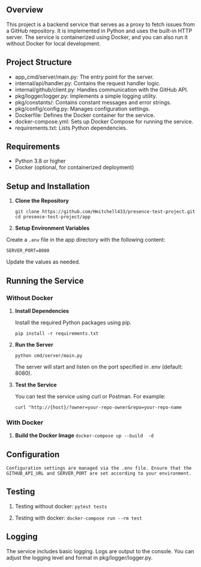 ## Overview

This project is a backend service that serves as a proxy to fetch issues from a GitHub repository. It is implemented in Python and uses the built-in HTTP server. The service is containerized using Docker, and you can also run it without Docker for local development.

## Project Structure
- app_cmd/server/main.py: The entry point for the server.
- internal/api/handler.py: Contains the request handler logic.
- internal/github/client.py: Handles communication with the GitHub API.
- pkg/logger/logger.py: Implements a simple logging utility.
- pkg/constants/: Contains constant messages and error strings.
- pkg/config/config.py: Manages configuration settings.
- Dockerfile: Defines the Docker container for the service.
- docker-compose.yml: Sets up Docker Compose for running the service.
- requirements.txt: Lists Python dependencies.

## Requirements
- Python 3.8 or higher
- Docker (optional, for containerized deployment)

## Setup and Installation

1. **Clone the Repository**

    ```git clone https://github.com/Hmitchell433/presence-test-project.git```
    ```cd presence-test-project/app```

2. **Setup Environment Variables**

  Create a `.env` file in the app directory with the following content:

  ```SERVER_PORT=8080```

  Update the values as needed.

## Running the Service

### Without Docker

1. **Install Dependencies**

    Install the required Python packages using pip.

    ```pip install -r requirements.txt```

2. **Run the Server**

    ```python cmd/server/main.py ```

    The server will start and listen on the port specified in .env (default: 8080).

3. **Test the Service**

    You can test the service using curl or Postman. For example:

    ```curl "http://{host}/?owner=your-repo-owner&repo=your-repo-name```

### With Docker

1. **Build the Docker Image**
   ```docker-compose up --build  -d```

## Configuration
    Configuration settings are managed via the .env file. Ensure that the GITHUB_API_URL and SERVER_PORT are set according to your environment.

## Testing
  1. Testing without docker:
      ```pytest tests ```

  2. Testing with docker:
    ```docker-compose run --rm test```

## Logging
  The service includes basic logging. Logs are output to the console. You can adjust the logging level and format in pkg/logger/logger.py.

